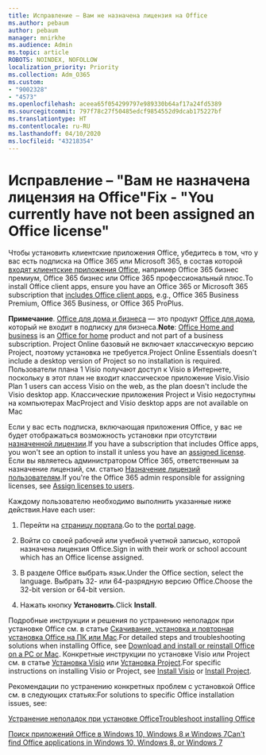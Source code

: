 ```yaml
---
title: Исправление – Вам не назначена лицензия на Office
ms.author: pebaum
author: pebaum
manager: mnirkhe
ms.audience: Admin
ms.topic: article
ROBOTS: NOINDEX, NOFOLLOW
localization_priority: Priority
ms.collection: Adm_O365
ms.custom:
- "9002328"
- "4573"
ms.openlocfilehash: aceea65f054299797e989330b64af17a24fd5389
ms.sourcegitcommit: 797f78c27f50485edcf9854552d9dcab175227bf
ms.translationtype: HT
ms.contentlocale: ru-RU
ms.lasthandoff: 04/10/2020
ms.locfileid: "43218354"
---
```

# <a name="fix---you-currently-have-not-been-assigned-an-office-license"></a><span data-ttu-id="2e5e8-102">Исправление – "Вам не назначена лицензия на Office"</span><span class="sxs-lookup"><span data-stu-id="2e5e8-102">Fix - "You currently have not been assigned an Office license"</span></span>

<span data-ttu-id="2e5e8-103">Чтобы установить клиентские приложения Office, убедитесь в том, что у вас есть подписка на Office 365 или Microsoft 365, в состав которой [входят клиентские приложения Office](https://support.office.com/article/office-for-home-and-office-for-business-plans-28cbc8cf-1332-4f04-9123-9b660abb629e), например Office 365 бизнес премиум, Office 365 бизнес или Office 365 профессиональный плюс.</span><span class="sxs-lookup"><span data-stu-id="2e5e8-103">To install Office client apps, ensure you have an Office 365 or Microsoft 365 subscription that [includes Office client apps](https://support.office.com/article/office-for-home-and-office-for-business-plans-28cbc8cf-1332-4f04-9123-9b660abb629e), e.g., Office 365 Business Premium, Office 365 Business, or Office 365 ProPlus.</span></span>

<span data-ttu-id="2e5e8-104">**Примечание**. [Office для дома и бизнеса](https://products.office.com/home-and-business) — это продукт [Office для дома](https://support.office.com/article/28cbc8cf-1332-4f04-9123-9b660abb629e?wt.mc_id=Alchemy_ClientDIA), который не входит в подписку для бизнеса.</span><span class="sxs-lookup"><span data-stu-id="2e5e8-104">**Note**: [Office Home and business](https://products.office.com/home-and-business) is an [Office for home](https://support.office.com/article/28cbc8cf-1332-4f04-9123-9b660abb629e?wt.mc_id=Alchemy_ClientDIA) product and not part of a business subscription.</span></span> <span data-ttu-id="2e5e8-105">Project Online базовый не включает классическую версию Project, поэтому установка не требуется.</span><span class="sxs-lookup"><span data-stu-id="2e5e8-105">Project Online Essentials doesn't include a desktop version of Project so no installation is required.</span></span> <span data-ttu-id="2e5e8-106">Пользователи плана 1 Visio получают доступ к Visio в Интернете, поскольку в этот план не входит классическое приложение Visio.</span><span class="sxs-lookup"><span data-stu-id="2e5e8-106">Visio Plan 1 users can access Visio on the web, as the plan doesn't include the Visio desktop app.</span></span> <span data-ttu-id="2e5e8-107">Классические приложения Project и Visio недоступны на компьютерах Mac</span><span class="sxs-lookup"><span data-stu-id="2e5e8-107">Project and Visio desktop apps are not available on Mac</span></span>

<span data-ttu-id="2e5e8-108">Если у вас есть подписка, включающая приложения Office, у вас не будет отображаться возможность установки при отсутствии [назначенной лицензии](https://support.office.com/article/what-office-365-business-product-or-license-do-i-have-f8ab5e25-bf3f-4a47-b264-174b1ee925fd?wt.mc_id=scl_installoffice_home).</span><span class="sxs-lookup"><span data-stu-id="2e5e8-108">If you have a subscription that includes Office apps, you won't see an option to install it unless you have an [assigned license](https://support.office.com/article/what-office-365-business-product-or-license-do-i-have-f8ab5e25-bf3f-4a47-b264-174b1ee925fd?wt.mc_id=scl_installoffice_home).</span></span> <span data-ttu-id="2e5e8-109">Если вы являетесь администратором Office 365, ответственным за назначение лицензий, см. статью [Назначение лицензий пользователям](https://support.office.com/article/assign-licenses-to-users-in-office-365-for-business-997596b5-4173-4627-b915-36abac6786dc?wt.mc_id=scl_installoffice_home).</span><span class="sxs-lookup"><span data-stu-id="2e5e8-109">If you're the Office 365 admin responsible for assigning licenses, see [Assign licenses to users](https://support.office.com/article/assign-licenses-to-users-in-office-365-for-business-997596b5-4173-4627-b915-36abac6786dc?wt.mc_id=scl_installoffice_home).</span></span>

<span data-ttu-id="2e5e8-110">Каждому пользователю необходимо выполнить указанные ниже действия.</span><span class="sxs-lookup"><span data-stu-id="2e5e8-110">Have each user:</span></span>

1. <span data-ttu-id="2e5e8-111">Перейти на [страницу портала](https://portal.office.com/OLS/MySoftware.aspx).</span><span class="sxs-lookup"><span data-stu-id="2e5e8-111">Go to the [portal page](https://portal.office.com/OLS/MySoftware.aspx).</span></span>

2. <span data-ttu-id="2e5e8-112">Войти со своей рабочей или учебной учетной записью, которой назначена лицензия Office.</span><span class="sxs-lookup"><span data-stu-id="2e5e8-112">Sign in with their work or school account which has an Office license assigned.</span></span>

3. <span data-ttu-id="2e5e8-113">В разделе Office выбрать язык.</span><span class="sxs-lookup"><span data-stu-id="2e5e8-113">Under the Office section, select the language.</span></span> <span data-ttu-id="2e5e8-114">Выбрать 32- или 64-разрядную версию Office.</span><span class="sxs-lookup"><span data-stu-id="2e5e8-114">Choose the 32-bit version or 64-bit version.</span></span>

4. <span data-ttu-id="2e5e8-115">Нажать кнопку **Установить**.</span><span class="sxs-lookup"><span data-stu-id="2e5e8-115">Click **Install**.</span></span>

<span data-ttu-id="2e5e8-116">Подробные инструкции и решения по устранению неполадок при установке Office см. в статье [Скачивание, установка и повторная установка Office на ПК или Mac](https://support.office.com/article/4414eaaf-0478-48be-9c42-23adc4716658?wt.mc_id=Alchemy_ClientDIA).</span><span class="sxs-lookup"><span data-stu-id="2e5e8-116">For detailed steps and troubleshooting solutions when installing Office, see [Download and install or reinstall Office on a PC or Mac](https://support.office.com/article/4414eaaf-0478-48be-9c42-23adc4716658?wt.mc_id=Alchemy_ClientDIA).</span></span> <span data-ttu-id="2e5e8-117">Конкретные инструкции по установке Visio или Project см. в статье [Установка Visio](https://support.office.com/article/f98f21e3-aa02-4827-9167-ddab5b025710) или [Установка Project](https://support.office.com/article/7059249b-d9fe-4d61-ab96-5c5bf435f281).</span><span class="sxs-lookup"><span data-stu-id="2e5e8-117">For specific instructions on installing Visio or Project, see [Install Visio](https://support.office.com/article/f98f21e3-aa02-4827-9167-ddab5b025710) or [Install Project](https://support.office.com/article/7059249b-d9fe-4d61-ab96-5c5bf435f281).</span></span>

<span data-ttu-id="2e5e8-118">Рекомендации по устранению конкретных проблем с установкой Office см. в следующих статьях:</span><span class="sxs-lookup"><span data-stu-id="2e5e8-118">For solutions to specific Office installation issues, see:</span></span>

[<span data-ttu-id="2e5e8-119">Устранение неполадок при установке Office</span><span class="sxs-lookup"><span data-stu-id="2e5e8-119">Troubleshoot installing Office</span></span>](https://support.office.com/article/35ff2def-e0b2-4dac-9784-4cf212c1f6c2#BKMK_ErrorMessages)

[<span data-ttu-id="2e5e8-120">Поиск приложений Office в Windows 10, Windows 8 и Windows 7</span><span class="sxs-lookup"><span data-stu-id="2e5e8-120">Can't find Office applications in Windows 10, Windows 8, or Windows 7</span></span>](https://support.office.com/article/can-t-find-office-applications-in-windows-10-windows-8-or-windows-7-907ce545-6ae8-459b-8d9d-de6764a635d6)
